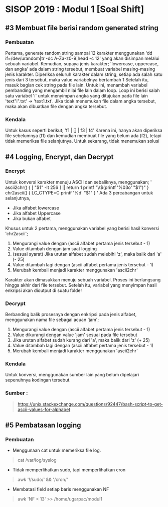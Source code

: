 # SISOP 2019 : Modul 1 [Soal Shift]

## #3 Membuat file berisi random generated string
### Pembuatan
Pertama, generate random string sampai 12 karakter menggunakan 'dd if=/dev/urandom|tr -dc A-Za-z0-9|head -c 12' yang akan disimpan melalui sebuah variabel.
Kemudian, supaya jenis karakter; 'lowercase, uppercase, dan angka' ada dalam string tersebut, membuat variabel masing-masing jenis karakter.
Diperiksa seluruh karakter dalam string, setiap ada salah satu jenis dari 3 tersebut, maka value variabelnya bertambah 1
Setelah itu, masuk bagian cek string pada file lain. Untuk ini, menambah variabel pembanding yang mengambil nilai file lain dalam loop.
Loop ini berisi salah satu variabel 'i' untuk menyimpan angka yang ditujukan pada file lain 'text"i".txt' -> 'text1.txt'. Jika tidak menemukan file dalam angka tersebut, maka akan dibuatkan file dengan angka tersebut.
### Kendala
Untuk kasus seperti berikut;
'f1 | [] | f3 | f4'
Karena ini, hanya akan diperiksa file sebelumnya (f1) dan kemudian membuat file yang belum ada (f2), tetapi tidak memeriksa file selanjutnya.
Untuk sekarang, tidak menemukan solusi

## #4 Logging, Encrypt, dan Decrypt
### Encrypt
Untuk konversi karakter menuju ASCII dan sebaliknya, menggunakan;
'
ascii2chr() {
	[ "$1" -lt 256 ] || return 1
	printf "\\$(printf '%03o' "$1")"
}
chr2ascii() {
	LC_CTYPE=C printf '%d' "$1"
}
'
Ada 3 percabangan untuk selanjutnya,
* Jika alfabet lowercase
* Jika alfabet Uppercase
* Jika bukan alfabet

Khusus untuk 2 pertama, menggunakan variabel yang berisi hasil konversi 'chr2ascii';
1. Mengurangi value dengan (ascii alfabet pertama jenis tersebut - 1)
2. Value ditambah dengan jam saat logging
3. (sesuai syarat) Jika urutan alfabet sudah melebihi 'z', maka balik dari 'a' (- 25)
4. Value ditambah lagi dengan (ascii alfabet pertama jenis tersebut - 1) 
5. Merubah kembali menjadi karakter menggunakan 'ascii2chr'

Karakter akan dimasukkan menuju sebuah variabel.
Proses ini berlangsung hingga akhir dari file tersebut.
Setelah itu, variabel yang menyimpan hasil enkripsi akan dioutput di suatu folder

### Decrypt
Berbanding balik prosesnya dengan enkripsi pada jenis alfabet, menggunakan nama file sebagai acuan 'jam';
1. Mengurangi value dengan (ascii alfabet pertama jenis tersebut - 1)
2. Value dikurangi dengan value 'jam' sesuai pada file tersebut
3. Jika urutan alfabet sudah kurang dari 'a', maka balik dari 'z' (+ 25)
4. Value ditambah lagi dengan (ascii alfabet pertama jenis tersebut - 1) 
5. Merubah kembali menjadi karakter menggunakan 'ascii2chr'

### Kendala
Untuk konversi, menggunakan sumber lain yang belum dipelajari sepenuhnya kodingan tersebut.

### Sumber :
> https://unix.stackexchange.com/questions/92447/bash-script-to-get-ascii-values-for-alphabet

## #5 Pembatasan logging
### Pembuatan
* Menggunaan cat untuk memeriksa file log.
> cat /var/log/syslog
* Tidak memperlihatkan sudo, tapi memperlihatkan cron
> awk '!/sudo/' && '/cron/'
* Membatasi field setiap baris menggunakan NF
> awk 'NF < 13' >> /home/ugarpac/modul1